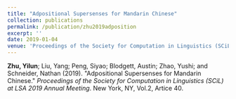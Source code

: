 ```yaml
---
title: "Adpositional Supersenses for Mandarin Chinese"
collection: publications
permalink: /publication/zhu2019adposition
excerpt: ''
date: 2019-01-04
venue: 'Proceedings of the Society for Computation in Linguistics (SCiL) at LSA 2019 Annual Meeting'
---
```

**Zhu, Yilun**; Liu, Yang; Peng, Siyao; Blodgett, Austin; Zhao, Yushi; and Schneider, Nathan (2019). &quot;Adpositional Supersenses for Mandarin Chinese.&quot; <i>Proceedings of the Society for Computation in Linguistics (SCiL) at LSA 2019 Annual Meeting</i>. New York, NY, Vol.2, Artice 40.